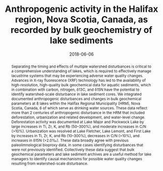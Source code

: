 ---
abstract: "Separating the timing and effects of multiple watershed disturbances is critical to a comprehensive understanding of lakes, which is required to effectively manage lacustrine systems that may be experiencing adverse water quality changes. Advances in X-ray fluorescence (XRF) technology has led to the availability of high-resolution, high-quality bulk geochemical data for aquatic sediments, which in combination with carbon, nitrogen, δ13C, and δ15N have the potential to identify watershed-scale disturbance in lake sediment cores. We integrated documented anthropogenic disturbances and changes in bulk geochemical parameters at 8 lakes within the Halifax Regional Municipality (HRM), Nova Scotia, Canada, 6 of which serve as drinking water sources. These data reflect more than 2 centuries of anthropogenic disturbance in the HRM that included deforestation, urbanization and related development, and water-level change. Deforestation activity was documented at Lake Major and Pockwock Lake by large increases in Ti, Zr, K, and Rb (50–300%), and moderate increases in C/N (>10%). Urbanization was resolved at Lake Fletcher, Lake Lemont, and First Lake by increases in Ti, Zr, K, and Rb (10–300%), decreases in C/N (>10%), and increases in δ15N (>2.0‰). These data broadly agree with previous paleolimnological bioproxy data, in some cases identifying disturbances that were not previously identified. Collectively these data suggest that bulk geochemical parameters and lake sediment archives are a useful method for lake managers to identify causal mechanisms for possible water quality changes resulting from watershed-scale disturbance."
authors: ["Dewey W. Dunnington", "I. S. Spooner", "Wendy H. Krkošek", "Graham A. Gagnon", "R. Jack Cornett", "Chris E. White", "Benjamin Misiuk", "Drake Tymstra"]
date: "2018-06-06"
doi: "10.1080/10402381.2018.1461715"
featured: true
image:
  caption: ""
  focal_point: ""
  preview_only: false
projects: [geoscience]
publication: "Lake and Reservoir Management"
publication_short: ""
publication_types: ["2"]
summary: ""
tags: []
title: "Anthropogenic activity in the Halifax region, Nova Scotia, Canada, as recorded by bulk geochemistry of lake sediments"
url_code: ""
url_dataset: ""
url_pdf: ""
url_poster: ""
url_project: ""
url_slides: ""
url_source: ""
url_video: ""
---